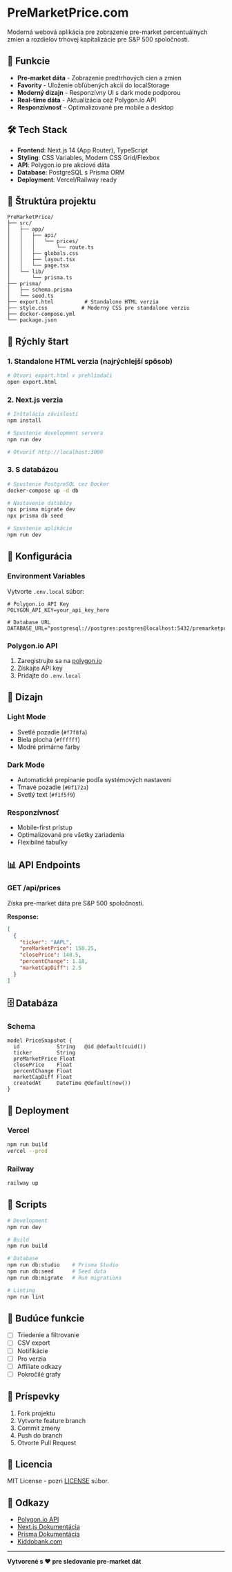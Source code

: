 # PreMarketPrice.com

Moderná webová aplikácia pre zobrazenie pre-market percentuálnych zmien a rozdielov trhovej kapitalizácie pre S&P 500 spoločnosti.

## 🚀 Funkcie

- **Pre-market dáta** - Zobrazenie predtrhových cien a zmien
- **Favority** - Uloženie obľúbených akcií do localStorage
- **Moderný dizajn** - Responzívny UI s dark mode podporou
- **Real-time dáta** - Aktualizácia cez Polygon.io API
- **Responzívnosť** - Optimalizované pre mobile a desktop

## 🛠️ Tech Stack

- **Frontend**: Next.js 14 (App Router), TypeScript
- **Styling**: CSS Variables, Modern CSS Grid/Flexbox
- **API**: Polygon.io pre akciové dáta
- **Database**: PostgreSQL s Prisma ORM
- **Deployment**: Vercel/Railway ready

## 📁 Štruktúra projektu

```
PreMarketPrice/
├── src/
│   ├── app/
│   │   ├── api/
│   │   │   └── prices/
│   │   │       └── route.ts
│   │   ├── globals.css
│   │   ├── layout.tsx
│   │   └── page.tsx
│   └── lib/
│       └── prisma.ts
├── prisma/
│   ├── schema.prisma
│   └── seed.ts
├── export.html          # Standalone HTML verzia
├── style.css           # Moderný CSS pre standalone verziu
├── docker-compose.yml
└── package.json
```

## 🚀 Rýchly štart

### 1. Standalone HTML verzia (najrýchlejší spôsob)

```bash
# Otvori export.html v prehliadači
open export.html
```

### 2. Next.js verzia

```bash
# Inštalácia závislostí
npm install

# Spustenie development servera
npm run dev

# Otvoriť http://localhost:3000
```

### 3. S databázou

```bash
# Spustenie PostgreSQL cez Docker
docker-compose up -d db

# Nastavenie databázy
npx prisma migrate dev
npx prisma db seed

# Spustenie aplikácie
npm run dev
```

## 🔧 Konfigurácia

### Environment Variables

Vytvorte `.env.local` súbor:

```env
# Polygon.io API Key
POLYGON_API_KEY=your_api_key_here

# Database URL
DATABASE_URL="postgresql://postgres:postgres@localhost:5432/premarketprice"
```

### Polygon.io API

1. Zaregistrujte sa na [polygon.io](https://polygon.io)
2. Získajte API key
3. Pridajte do `.env.local`

## 🎨 Dizajn

### Light Mode

- Svetlé pozadie (`#f7f8fa`)
- Biela plocha (`#ffffff`)
- Modré primárne farby

### Dark Mode

- Automatické prepínanie podľa systémových nastavení
- Tmavé pozadie (`#0f172a`)
- Svetlý text (`#f1f5f9`)

### Responzívnosť

- Mobile-first prístup
- Optimalizované pre všetky zariadenia
- Flexibilné tabuľky

## 📊 API Endpoints

### GET /api/prices

Získa pre-market dáta pre S&P 500 spoločnosti.

**Response:**

```json
[
  {
    "ticker": "AAPL",
    "preMarketPrice": 150.25,
    "closePrice": 148.5,
    "percentChange": 1.18,
    "marketCapDiff": 2.5
  }
]
```

## 🗄️ Databáza

### Schema

```prisma
model PriceSnapshot {
  id            String   @id @default(cuid())
  ticker        String
  preMarketPrice Float
  closePrice    Float
  percentChange Float
  marketCapDiff Float
  createdAt     DateTime @default(now())
}
```

## 🚀 Deployment

### Vercel

```bash
npm run build
vercel --prod
```

### Railway

```bash
railway up
```

## 📝 Scripts

```bash
# Development
npm run dev

# Build
npm run build

# Database
npm run db:studio    # Prisma Studio
npm run db:seed      # Seed data
npm run db:migrate   # Run migrations

# Linting
npm run lint
```

## 🔮 Budúce funkcie

- [ ] Triedenie a filtrovanie
- [ ] CSV export
- [ ] Notifikácie
- [ ] Pro verzia
- [ ] Affiliate odkazy
- [ ] Pokročilé grafy

## 🤝 Príspevky

1. Fork projektu
2. Vytvorte feature branch
3. Commit zmeny
4. Push do branch
5. Otvorte Pull Request

## 📄 Licencia

MIT License - pozri [LICENSE](LICENSE) súbor.

## 🔗 Odkazy

- [Polygon.io API](https://polygon.io/docs/)
- [Next.js Dokumentácia](https://nextjs.org/docs)
- [Prisma Dokumentácia](https://www.prisma.io/docs)
- [Kiddobank.com](https://kiddobank.com)

---

**Vytvorené s ❤️ pre sledovanie pre-market dát**
